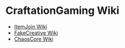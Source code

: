 # CraftationGaming Wiki

<!--- > **Note:**  
>
>Sorry, the wiki is still in development.<br/>
However you can view the current Github wikis by following the links below.

## Github Redirect-->

* [ItemJoin Wiki](https://github.com/RockinChaos/ItemJoin/wiki)
* [FakeCreative Wiki](https://github.com/RockinChaos/FakeCreative/wiki)
* [ChaosCore Wiki](https://github.com/RockinChaos/ChaosCore/wiki)